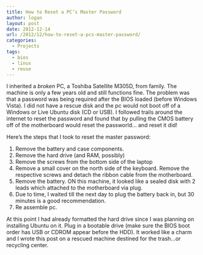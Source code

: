 ```yaml
---
title: How to Reset a PC’s Master Password
author: logan
layout: post
date: 2012-12-14
url: /2012/12/how-to-reset-a-pcs-master-password/
categories:
  - Projects
tags:
  - bios
  - linux
  - reuse
---
```

I inherited a _broken_ PC, a Toshiba Satellite M305D, from family. The machine is only a few years old and still functions fine. The problem was that a password was being required after the BIOS loaded (before Windows Vista). I did not have a rescue disk and the pc would not boot off of a Windows or Live Ubuntu disk (CD or USB). I followed trails around the internet to reset the password and found that by pulling the CMOS battery off of the motherboard would reset the passworld&#8230; and reset it did!

Here&#8217;s the steps that I took to reset the master password:

  1. Remove the battery and case components.
  2. Remove the hard drive (and RAM, possibly)
  3. Remove the screws from the bottom side of the laptop
  4. Remove a small cover on the north side of the keyboard. Remove the respective screws and detach the ribbon cable from the motherboard.
  5. Remove the battery. ON this machine, it looked like a sealed disk with 2 leads which attached to the motherboard via plug.
  6. Due to time, I waited till the next day to plug the battery back in, but 30 minutes is a good recommendation.
  7. Re assemble pc.

At this point I had already formatted the hard drive since I was planning on installing Ubuntu on it. Plug in a bootable drive (make sure the BIOS boot order has USB or CDROM appear before the HDD). It worked like a charm and I wrote this post on a rescued machine destined for the trash&#8230;or recycling center.